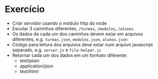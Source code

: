 # Exercício

- Criar servidor usando o módulo http do node
- Escutar 3 caminhos diferentes, `/turmas`, `/modulos`, `/alunos`
- Os dados de cada um dos caminhos devem estar em arquivos diferentes, e.g. `turmas.json`, `modulos.json`, `alunos.json`
- Código para leitura dos arquivos deve estar num arquivo javascript separado, e.g. `server.js` e `file-helper.js`
- Retornar cada um dos dados em um formato diferente:
  - text/plain
  - application/json
  - text/html